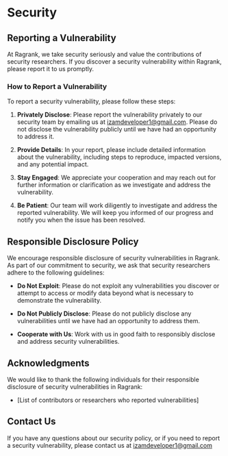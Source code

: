 # Security 

## Reporting a Vulnerability

At Ragrank, we take security seriously and value the contributions of security researchers. If you discover a security vulnerability within Ragrank, please report it to us promptly.

### How to Report a Vulnerability

To report a security vulnerability, please follow these steps:

1. **Privately Disclose**: Please report the vulnerability privately to our security team by emailing us at izamdeveloper1@gmail.com. Please do not disclose the vulnerability publicly until we have had an opportunity to address it.

2. **Provide Details**: In your report, please include detailed information about the vulnerability, including steps to reproduce, impacted versions, and any potential impact.

3. **Stay Engaged**: We appreciate your cooperation and may reach out for further information or clarification as we investigate and address the vulnerability.

4. **Be Patient**: Our team will work diligently to investigate and address the reported vulnerability. We will keep you informed of our progress and notify you when the issue has been resolved.

## Responsible Disclosure Policy

We encourage responsible disclosure of security vulnerabilities in Ragrank. As part of our commitment to security, we ask that security researchers adhere to the following guidelines:

- **Do Not Exploit**: Please do not exploit any vulnerabilities you discover or attempt to access or modify data beyond what is necessary to demonstrate the vulnerability.

- **Do Not Publicly Disclose**: Please do not publicly disclose any vulnerabilities until we have had an opportunity to address them.

- **Cooperate with Us**: Work with us in good faith to responsibly disclose and address security vulnerabilities.

## Acknowledgments

We would like to thank the following individuals for their responsible disclosure of security vulnerabilities in Ragrank:

- [List of contributors or researchers who reported vulnerabilities]

## Contact Us

If you have any questions about our security policy, or if you need to report a security vulnerability, please contact us at izamdeveloper1@gmail.com

